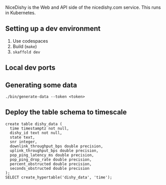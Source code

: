 NiceDishy is the Web and API side of the nicedishy.com service.
This runs in Kubernetes.

## Setting up a dev environment
1. Use codespaces
1. Build (`make`)
1. `skaffold dev`

## Local dev ports

## Generating some data

```
./bin/generate-data --token <token>
```

## Deploy the table schema to timescale

```
create table dishy_data (
  time timestamptz not null,
  dishy_id text not null,
  state text,
  snr integer,
  downlink_throughput_bps double precision,
  uplink_throughput_bps double precision,
  pop_ping_latency_ms double precision,
  pop_ping_drop_rate double precision,
  percent_obstructed double precision,
  seconds_obstructed double precision
);
SELECT create_hypertable('dishy_data', 'time'); 
```